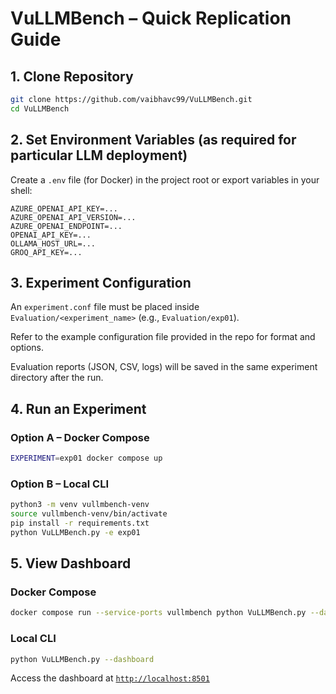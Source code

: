 # VuLLMBench – Quick Replication Guide

## 1. Clone Repository

```bash
git clone https://github.com/vaibhavc99/VuLLMBench.git
cd VuLLMBench
```

## 2. Set Environment Variables (as required for particular LLM deployment)

Create a `.env` file (for Docker) in the project root or export variables in your shell:

```
AZURE_OPENAI_API_KEY=...
AZURE_OPENAI_API_VERSION=...
AZURE_OPENAI_ENDPOINT=...
OPENAI_API_KEY=...
OLLAMA_HOST_URL=...
GROQ_API_KEY=...
```

## 3. Experiment Configuration

An `experiment.conf` file must be placed inside `Evaluation/<experiment_name>` (e.g., `Evaluation/exp01`).

Refer to the example configuration file provided in the repo for format and options.

Evaluation reports (JSON, CSV, logs) will be saved in the same experiment directory after the run.

## 4. Run an Experiment

### Option A – Docker Compose

```bash
EXPERIMENT=exp01 docker compose up
```

### Option B – Local CLI

```bash
python3 -m venv vullmbench-venv
source vullmbench-venv/bin/activate
pip install -r requirements.txt
python VuLLMBench.py -e exp01
```

## 5. View Dashboard

### Docker Compose

```bash
docker compose run --service-ports vullmbench python VuLLMBench.py --dashboard
```

### Local CLI

```bash
python VuLLMBench.py --dashboard
```

Access the dashboard at [`http://localhost:8501`](http://localhost:8501/)
